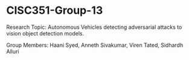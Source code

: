 # CISC351-Group-13
Research Topic: Autonomous Vehicles detecting adversarial attacks to vision object detection models.

Group Members: Haani Syed, Anneth Sivakumar, Viren Tated, Sidhardh Alluri

